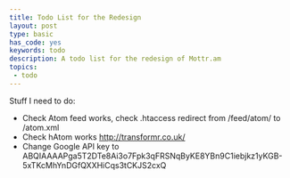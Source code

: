 ```yaml
---
title: Todo List for the Redesign
layout: post
type: basic
has_code: yes
keywords: todo
description: A todo list for the redesign of Mottr.am
topics:
 - todo
---
```

Stuff I need to do:

- Check Atom feed works, check .htaccess redirect from /feed/atom/ to /atom.xml
- Check hAtom works http://transformr.co.uk/
- Change Google API key to ABQIAAAAPga5T2DTe8Ai3o7Fpk3qFRSNqByKE8YBn9C1iebjkz1yKGB-5xTKcMhYnDGfQXXHiCqs3tCKJS2cxQ
	
[1]:http://www.brucelawson.co.uk/2009/html-5-flash-embedding-and-other-validation-erors/